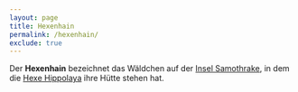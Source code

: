 ```yaml
---
layout: page
title: Hexenhain
permalink: /hexenhain/
exclude: true
---
```


Der **Hexenhain** bezeichnet das Wäldchen auf der [Insel Samothrake](/samothrake/), in dem die [Hexe Hippolaya](/hippolaya/) ihre Hütte stehen hat.
